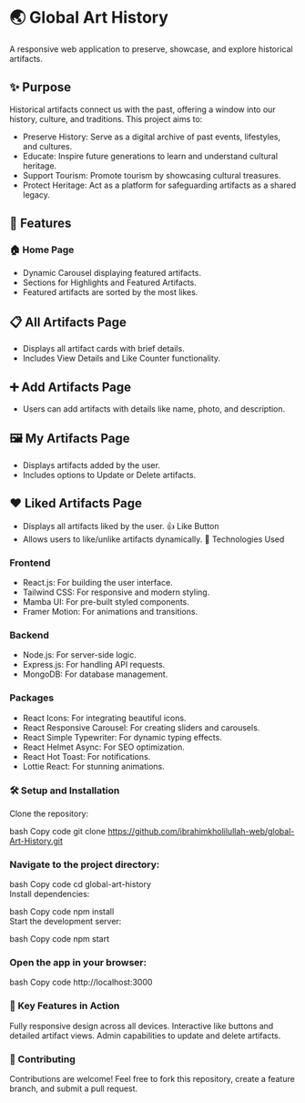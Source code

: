 # 🌏 Global Art History
A responsive web application to preserve, showcase, and explore historical artifacts.

## ✨ Purpose
   Historical artifacts connect us with the past, offering a window into our history, culture, and traditions. This project aims to:
   
   * Preserve History: Serve as a digital archive of past events, lifestyles, and cultures.
   * Educate: Inspire future generations to learn and understand cultural heritage.
   * Support Tourism: Promote tourism by showcasing cultural treasures.
   * Protect Heritage: Act as a platform for safeguarding artifacts as a shared legacy.
## 🎯 Features
### 🏠 Home Page

   * Dynamic Carousel displaying featured artifacts.
   * Sections for Highlights and Featured Artifacts.
   * Featured artifacts are sorted by the most likes.

## 📋 All Artifacts Page

   * Displays all artifact cards with brief details.
   * Includes View Details and Like Counter functionality. 

## ➕ Add Artifacts Page

   * Users can add artifacts with details like name, photo, and description.
## 🖼️ My Artifacts Page

   * Displays artifacts added by the user.
   * Includes options to Update or Delete artifacts.

## ❤️ Liked Artifacts Page
   
   * Displays all artifacts liked by the user.
👍 Like Button
   * Allows users to like/unlike artifacts dynamically.
🔧 Technologies Used

### Frontend

   * React.js: For building the user interface.
   * Tailwind CSS: For responsive and modern styling.
   * Mamba UI: For pre-built styled components.
   * Framer Motion: For animations and transitions.

### Backend

   * Node.js: For server-side logic.
   * Express.js: For handling API requests.
   * MongoDB: For database management.

### Packages

   * React Icons: For integrating beautiful icons.
   * React Responsive Carousel: For creating sliders and carousels.
   * React Simple Typewriter: For dynamic typing effects.
   * React Helmet Async: For SEO optimization.
   * React Hot Toast: For notifications.
   * Lottie React: For stunning animations.


### 🛠️ Setup and Installation
Clone the repository:

bash
Copy code
git clone https://github.com/ibrahimkholilullah-web/global-Art-History.git

### Navigate to the project directory:

bash
Copy code
cd global-art-history  
Install dependencies:

bash
Copy code
npm install  
Start the development server:

bash
Copy code
npm start 

### Open the app in your browser:

bash
Copy code
http://localhost:3000  

### 📌 Key Features in Action
Fully responsive design across all devices.
Interactive like buttons and detailed artifact views.
Admin capabilities to update and delete artifacts.

### 🤝 Contributing
Contributions are welcome! Feel free to fork this repository, create a feature branch, and submit a pull request.


